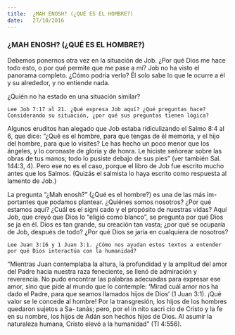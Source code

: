 ```yaml
---
title:  ¿MAH ENOSH? (¿QUÉ ES EL HOMBRE?)
date:   27/10/2016
---
```


### ¿MAH ENOSH? (¿QUÉ ES EL HOMBRE?)

Debemos ponernos otra vez en la situación de Job. ¿Por qué Dios me hace todo esto, o por qué permite que me pase a mí? Job no ha visto el panorama completo. ¿Cómo podría verlo? Él solo sabe lo que le ocurre a él y su alrededor, y no entiende nada.

¿Quién no ha estado en una situación similar?

```Lee Job 7:17 al 21. ¿Qué expresa Job aquí? ¿Qué preguntas hace? Considerando su situación, ¿por qué sus preguntas tienen lógica?```

Algunos eruditos han alegado que Job estaba ridiculizando el Salmo 8:4 al 6, que dice: “¿Qué es el hombre, para que tengas de él memoria, y el hijo del hombre, para que lo visites? Le has hecho un poco menor que los ángeles, y lo coronaste de gloria y de honra. Le hiciste señorear sobre las obras de tus manos; todo lo pusiste debajo de sus pies” (ver también Sal. 144:3, 4). Pero ese no es el caso, porque el libro de Job fue escrito mucho antes que los Salmos. (Quizás el salmista lo haya escrito como respuesta al lamento de Job.)

La pregunta “¿Mah enosh?” (¿Qué es el hombre?) es una de las más im- portantes que podamos plantear. ¿Quiénes somos nosotros? ¿Por qué estamos aquí? ¿Cuál es el signi cado y el propósito de nuestras vidas? Aquí Job, que creyó que Dios lo “eligió como blanco”, se pregunta por qué Dios se  ja en él. Dios es tan grande, su creación tan vasta; ¿por qué se ocuparía de Job, después de todo? ¿Por qué Dios se  jaría en cualquiera de nosotros?

```Lee Juan 3:16 y 1 Juan 3:1. ¿Cómo nos ayudan estos textos a entender por qué Dios interactúa con la humanidad?```

“Mientras Juan contemplaba la altura, la profundidad y la amplitud del amor del Padre hacia nuestra raza feneciente, se llenó de admiración y reverencia. No pudo encontrar las palabras adecuadas para expresar ese amor, sino que pide al mundo que lo contemple: ‘Mirad cuál amor nos ha dado el Padre, para que seamos llamados hijos de Dios’ (1 Juan 3:1). ¡Qué valor se le concede al hombre! Por la transgresión, los hijos de los hombres quedaron sujetos a Sa- tanás; pero, por el in nito sacri cio de Cristo y la fe en su nombre, los hijos de Adán son hechos hijos de Dios. Al asumir la naturaleza humana, Cristo elevó a la humanidad” (TI 4:556).
